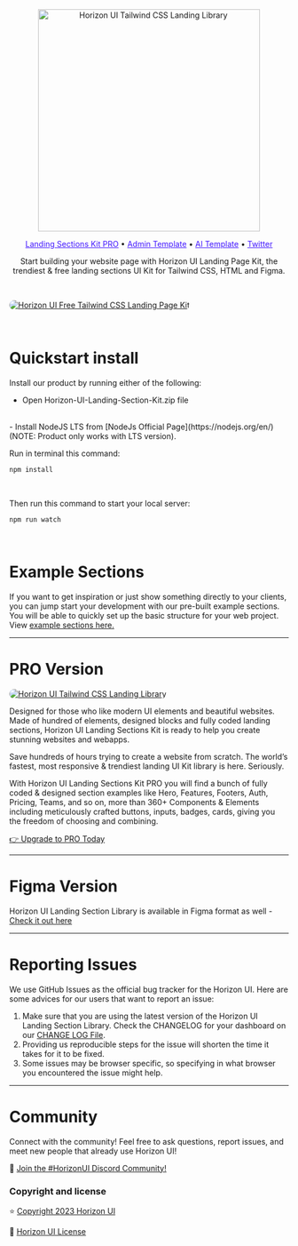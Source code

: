 &nbsp;
<p align="center">
  <a href="https://horizon-ui.com/landing-kit" target="_blank">
    <img src="https://i.ibb.co/GkrvvDG/Logo.png" alt="Horizon UI Tailwind CSS Landing Library" width="400px" max-width="400px">
  </a>
</p>

<p align="center">
    <a style="color: #4318FF;" target="_blank" href="https://horizon-ui.com/landing-kit">Landing Sections Kit PRO</a> •
    <a style="color: #4318FF;" target="_blank" href="https://horizon-ui.com/pro">Admin Template</a> •
    <a style="color: #4318FF;" target="_blank" href="https://horizon-ui.com/ai-template">AI Template</a> •
    <a style="color: #4318FF;" target="_blank" href="https://twitter.com/horizon_ui">Twitter</a>
<p align="center" style="max-width: 540px; margin: auto;">
  Start building your website page with Horizon UI Landing Page Kit, the trendiest & free landing sections UI Kit for Tailwind CSS, HTML and Figma.
</p>

&nbsp;

<a href="https://horizon-ui.com/landing-kit" target="_blank"><img style="border-radius: 10px;" src="https://i.ibb.co/PwGsDRJ/horizon-2-0-free-presentation-image-ui-kit.png" alt="Horizon UI Free Tailwind CSS Landing Page Kit" /></a>


&nbsp;

# Quickstart install

Install our product by running either of the following:

- Open Horizon-UI-Landing-Section-Kit.zip file
<br />
- Install NodeJS LTS from [NodeJs Official Page](https://nodejs.org/en/) (NOTE: Product only works with LTS version).
<br />

Run in terminal this command:

```
npm install
```

<br />

Then run this command to start your local server:

```
npm run watch
```

&nbsp;

# Example Sections

If you want to get inspiration or just show something directly to your clients,
you can jump start your development with our pre-built example sections. You will be able to quickly set up the basic structure for your web project. View <a href="https://horizon-ui.com/landing-kit/heros" target="_blank">example sections here.</a>

---

# PRO Version

<a href="https://horizon-ui.com/landing-kit#pricing" target="_blank"><img style="border-radius: 10px;" src="https://i.ibb.co/9YXmW0H/horizon-2-0-pro-presentation-image-ui-kit.png" alt="Horizon UI Tailwind CSS Landing Library" /></a>

Designed for those who like modern UI elements and beautiful websites. Made of hundred of elements, designed blocks and fully coded landing sections, Horizon UI Landing Sections Kit is ready to help you create stunning websites and webapps.

Save hundreds of hours trying to create a website from scratch. The world’s fastest, most responsive & trendiest landing UI Kit library is here. Seriously.

With Horizon UI Landing Sections Kit PRO you will find a bunch of fully coded & designed section examples like Hero, Features, Footers, Auth, Pricing, Teams, and so on, more than 360+ Components & Elements including meticulously crafted buttons, inputs, badges, cards, giving you the freedom of choosing and combining.

[👉 Upgrade to PRO Today](https://horizon-ui.com/landing-kit/)

---
# Figma Version

Horizon UI Landing Section Library is available in Figma format as well - [Check it out here](https://www.figma.com/community/file/1293826093753965747/horizon-ui-free-tailwind-css-html-landing-page-kit)



---

# Reporting Issues

We use GitHub Issues as the official bug tracker for the Horizon UI. Here are
some advices for our users that want to report an issue:

1. Make sure that you are using the latest version of the Horizon UI Landing Section Library. Check the CHANGELOG for your dashboard on our
   [CHANGE LOG File](https://github.com/horizon-ui/free-tailwind-css-landing-kit-page/blob/main/CHANGELOG.md?ref=readme-horizon).
2. Providing us reproducible steps for the issue will shorten the time it takes
   for it to be fixed.
3. Some issues may be browser specific, so specifying in what browser you
   encountered the issue might help.

---

# Community

Connect with the community! Feel free to ask questions, report issues, and meet
new people that already use Horizon UI!

💬 [Join the #HorizonUI Discord Community!](https://discord.gg/f6tEKFBd4m)

### Copyright and license

⭐️ [Copyright 2023 Horizon UI](https://www.horizon-ui.com/?ref=readme-horizon)

📄 [Horizon UI License](https://horizon-ui.notion.site/End-User-License-Agreement-8fb09441ea8c4c08b60c37996195a6d5)
